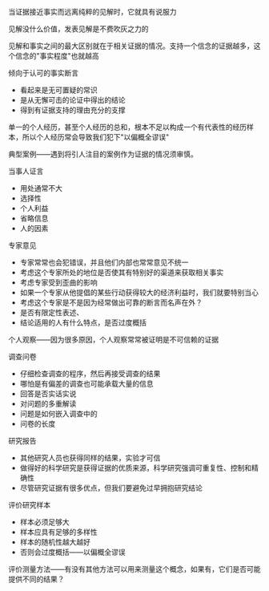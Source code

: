 当证据接近事实而远离纯粹的见解时，它就具有说服力

见解没什么价值，发表见解是不费吹灰之力的

见解和事实之间的最大区别就在于相关证据的情况。支持一个信念的证据越多，这个信念的"事实程度"也就越高

倾向于认可的事实断言

- 看起来是无可置疑的常识
- 是从无懈可击的论证中得出的结论
- 得到有证据支持的理由充分的支撑

单一的个人经历，甚至个人经历的总和，根本不足以构成一个有代表性的经历样本，所以个人经历常会导致我们犯下"以偏概全谬误"

典型案例——遇到将引人注目的案例作为证据的情况须审慎。

当事人证言

- 用处通常不大
- 选择性
- 个人利益
- 省略信息
- 人的因素

专家意见

- 专家常常也会犯错误，并且他们内部也常常意见不统一
- 考虑这个专家所处的地位是否使其有特别好的渠道来获取相关事实
- 考虑专家受到歪曲的影响
- 如果一个专家从他提倡的某些行动获得较大的经济利益时，我们就要特别当心
- 考虑这个专家是不是因为经常做出可靠的断言而名声在外？
- 是否有限定性表述、
- 结论适用的人有什么特点，是否过度概括

个人观察——因为很多原因，个人观察常常被证明是不可信赖的证据

调查问卷

- 仔细检查调查的程序，然后再接受调查的结果
- 哪怕是有偏差的调查也可能承载大量的信息
- 回答是否实话实说
- 对问题的多重解读
- 问题是如何嵌入调查中的
- 问卷的长度

研究报告

- 其他研究人员也获得同样的结果，实验才可信
- 做得好的科学研究是获得证据的优质来源，科学研究强调可重复性、控制和精确性
- 尽管研究证据有很多优点，但我们要避免过早拥抱研究结论

评价研究样本

- 样本必须足够大
- 样本应具有足够的多样性
- 样本的随机性越大越好
- 否则会过度概括——以偏概全谬误

评价测量方法——有没有其他方法可以用来测量这个概念，如果有，它们是否可能提供不同的结果？